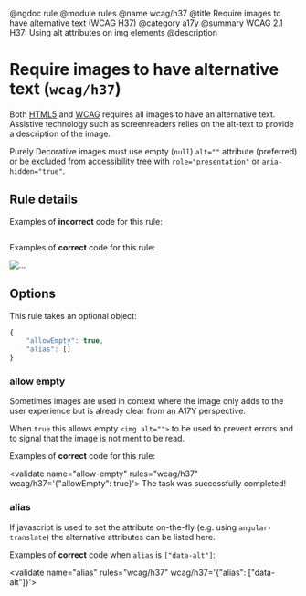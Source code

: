 @ngdoc rule
@module rules
@name wcag/h37
@title Require images to have alternative text (WCAG H37)
@category a17y
@summary WCAG 2.1 H37: Using alt attributes on img elements
@description

# Require images to have alternative text (`wcag/h37`)

Both [HTML5][1] and [WCAG][2] requires all images to have an alternative
text. Assistive technology such as screenreaders relies on the alt-text to
provide a description of the image.

Purely Decorative images must use empty (`null`) `alt=""` attribute (preferred)
or be excluded from accessibility tree with `role="presentation"` or
`aria-hidden="true"`.

[1]: https://html.spec.whatwg.org/#alt
[2]: https://www.w3.org/TR/WCAG21-TECHS/H37.html

## Rule details

Examples of **incorrect** code for this rule:

<validate name="incorrect" rules="wcag/h37">
    <img>
</validate>

Examples of **correct** code for this rule:

<validate name="correct" rules="wcag/h37">
    <img alt="...">
</validate>

## Options

This rule takes an optional object:

```javascript
{
	"allowEmpty": true,
	"alias": []
}
```

### allow empty

Sometimes images are used in context where the image only adds to the user
experience but is already clear from an A17Y perspective.

When `true` this allows empty `<img alt="">` to be used to prevent errors and to
signal that the image is not ment to be read.

Examples of **correct** code for this rule:

<validate name="allow-empty" rules="wcag/h37" wcag/h37='{"allowEmpty": true}'>
<span>The task was successfully completed! <img src="thumbsup.png" alt=""></span>
</validate>

### alias

If javascript is used to set the attribute on-the-fly (e.g. using
`angular-translate`) the alternative attributes can be listed here.

Examples of **correct** code when `alias` is `["data-alt"]`:

<validate name="alias" rules="wcag/h37" wcag/h37='{"alias": ["data-alt"]}'>
<img data-alt="...">
</validate>
